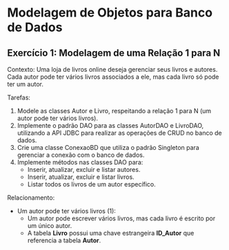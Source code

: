 # Modelagem de Objetos para Banco de Dados

## Exercício 1: Modelagem de uma Relação 1 para N <br/>
Contexto: Uma loja de livros online deseja gerenciar seus livros e autores. Cada autor pode ter vários livros associados a ele, mas cada livro só pode ter um autor.

Tarefas:
1. Modele as classes Autor e Livro, respeitando a relação 1 para N (um autor pode ter vários livros).
2. Implemente o padrão DAO para as classes AutorDAO e LivroDAO, utilizando a API JDBC para realizar as operações de CRUD no banco de dados.
3. Crie uma classe ConexaoBD que utiliza o padrão Singleton para gerenciar a conexão com o banco de dados.
4. Implemente métodos nas classes DAO para:
    - Inserir, atualizar, excluir e listar autores.
    - Inserir, atualizar, excluir e listar livros.
    - Listar todos os livros de um autor específico.

Relacionamento:
- Um autor pode ter vários livros (1):
  -  Um autor pode escrever vários livros, mas cada livro é escrito por um único autor.
  - A tabela **Livro** possui uma chave estrangeira **ID_Autor** que referencia a tabela **Autor**.

